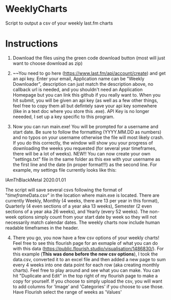 # WeeklyCharts
 Script to output a csv of your weekly last.fm charts

# Instructions
 1. Download the files using the green code download button (most will just want to choose download as zip)
 
 2. ~~You need to go here (https://www.last.fm/api/account/create) and get an api key.  Enter your email, Application name can be "Weekly Downloader", description can just match the description above, no callback url is needed, and you shouldn't need an Application Homepage but you can link this github if you really want to.  When you hit submit, you will be given an api key (as well as a few other things, feel free to copy them all but defintely save your api key somewhere (like in a text doc where you store this .exe).
 API Key is no longer neeeded, I set up a key specific to this program.
 
 3. Now you can run main.exe! You will be prompted for a username and start date.  Be sure to follow the formatting (YYYY.MM.DD as numbers) and no typos on your username otherwise the file will most likely crash.  If you do this correctly, the window will show you your progress of downloading the weeks you requested (for several year timeframes, there will be a lot of weeks). NEW!! You can now create your own "settings.txt" file in the same folder as this exe with your username as the first line and the date (in proper format!!!) as the second line.  For example, my settings file currently looks like this:
 
 IAmThBlackMetal
 2020.01.01
 
 The script will save several csvs following the format of  "*timeframe*Data.csv" in the location where main.exe is located.  There are currently Weekly, Monthly (4 weeks, there are 13 per year in this format), Quarterly (4 even sections of a year aka 13 weeks), Semester (2 even sections of a year aka 26 weeks), and Yearly (every 52 weeks).  The non-week options simply count from your start date by week so they will not necessarily match calendar dates.  The weekly charts now include human readable timeframes in the header.
 
 4. There you go, you now have a few csv options of your weekly charts! Feel free to see this flourish page for an exmaple of what you can do with this data (https://public.flourish.studio/visualisation/1486830/). For this example (**This was done before the new csv options**), I took the data.csv, converted it to an excel file and then added a new page to sum every 4 weeks into one data point for each row (aka creating monthly charts). Feel free to play around and see what you can make. You can hit "Duplicate and Edit" in the top right of my flourish page to make a copy for yourself. If you choose to simply upload the csv, you will want to add columns for 'Image' and 'Categories' if you choose to use those. Have Flourish select the range of weeks as 'Values'
